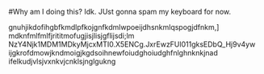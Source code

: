 #Why am I doing this? Idk. JUst gonna spam my keyboard for now.

gnuhjikdofihgbfkmdlpfkojgnfkdmlwpoeijdhsnkmlqspogjdfnkm,]
mdknfmlfmlfjrititmofugjisjlisjgflijsdi;lm
NzY4Njk1MDM1MDkyMjcxMTI0.X5ENCg.JxrEwzFUl011gksEDbQ_Hj9v4yw
ijgkrofdmowjkndmoigjkgdsoihnewfoiudghoiudghfnlghnknkjnad
ifelkudjvlsjvxnkvjcnklsjnglgukng
